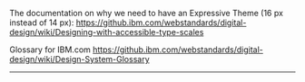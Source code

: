 
<!-- toc start --><!-- toc end -->

The documentation on why we need to have an Expressive Theme (16 px instead of 14 px):
https://github.ibm.com/webstandards/digital-design/wiki/Designing-with-accessible-type-scales

Glossary for IBM.com
https://github.ibm.com/webstandards/digital-design/wiki/Design-System-Glossary

---

<!-- backlinks start open="true" --><!-- backlinks end -->